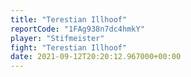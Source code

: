 ```yaml
---
title: "Terestian Illhoof"
reportCode: "1FAg938n7dc4hmkY"
player: "Stifmeister"
fight: "Terestian Illhoof"
date: 2021-09-12T20:20:12.967000+00:00
---
```

